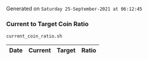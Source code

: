 Generated on `Saturday 25-September-2021 at 06:12:45`

### Current to Target Coin Ratio
`current_coin_ratio.sh`

Date|Current|Target|Ratio
---|---|---|---
